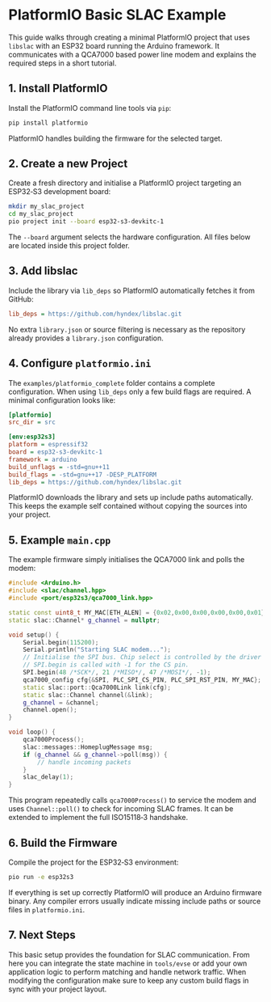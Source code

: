 # PlatformIO Basic SLAC Example

This guide walks through creating a minimal PlatformIO project that uses
`libslac` with an ESP32 board running the Arduino framework.  It
communicates with a QCA7000 based power line modem and explains the
required steps in a short tutorial.

## 1. Install PlatformIO

Install the PlatformIO command line tools via `pip`:

```bash
pip install platformio
```

PlatformIO handles building the firmware for the selected target.

## 2. Create a new Project

Create a fresh directory and initialise a PlatformIO project targeting an
ESP32‑S3 development board:

```bash
mkdir my_slac_project
cd my_slac_project
pio project init --board esp32-s3-devkitc-1
```

The `--board` argument selects the hardware configuration.  All files
below are located inside this project folder.

## 3. Add libslac

Include the library via `lib_deps` so PlatformIO automatically fetches
it from GitHub:

```ini
lib_deps = https://github.com/hyndex/libslac.git
```

No extra `library.json` or source filtering is necessary as the
repository already provides a `library.json` configuration.

## 4. Configure `platformio.ini`

The `examples/platformio_complete` folder contains a complete
configuration.  When using ``lib_deps`` only a few build flags are
required.  A minimal configuration looks like:

```ini
[platformio]
src_dir = src

[env:esp32s3]
platform = espressif32
board = esp32-s3-devkitc-1
framework = arduino
build_unflags = -std=gnu++11
build_flags = -std=gnu++17 -DESP_PLATFORM
lib_deps = https://github.com/hyndex/libslac.git
```

PlatformIO downloads the library and sets up include paths
automatically.  This keeps the example self contained without copying
the sources into your project.

## 5. Example `main.cpp`

The example firmware simply initialises the QCA7000 link and polls the
modem:

```cpp
#include <Arduino.h>
#include <slac/channel.hpp>
#include <port/esp32s3/qca7000_link.hpp>

static const uint8_t MY_MAC[ETH_ALEN] = {0x02,0x00,0x00,0x00,0x00,0x01};
static slac::Channel* g_channel = nullptr;

void setup() {
    Serial.begin(115200);
    Serial.println("Starting SLAC modem...");
    // Initialise the SPI bus. Chip select is controlled by the driver so
    // SPI.begin is called with -1 for the CS pin.
    SPI.begin(48 /*SCK*/, 21 /*MISO*/, 47 /*MOSI*/, -1);
    qca7000_config cfg{&SPI, PLC_SPI_CS_PIN, PLC_SPI_RST_PIN, MY_MAC};
    static slac::port::Qca7000Link link(cfg);
    static slac::Channel channel(&link);
    g_channel = &channel;
    channel.open();
}

void loop() {
    qca7000Process();
    slac::messages::HomeplugMessage msg;
    if (g_channel && g_channel->poll(msg)) {
        // handle incoming packets
    }
    slac_delay(1);
}
```

This program repeatedly calls `qca7000Process()` to service the modem
and uses `Channel::poll()` to check for incoming SLAC frames.  It can be
extended to implement the full ISO15118‑3 handshake.

## 6. Build the Firmware

Compile the project for the ESP32‑S3 environment:

```bash
pio run -e esp32s3
```

If everything is set up correctly PlatformIO will produce an Arduino
firmware binary.  Any compiler errors usually indicate missing include
paths or source files in `platformio.ini`.

## 7. Next Steps

This basic setup provides the foundation for SLAC communication.  From
here you can integrate the state machine in `tools/evse` or add your own
application logic to perform matching and handle network traffic.
When modifying the configuration make sure to keep any custom build
flags in sync with your project layout.


